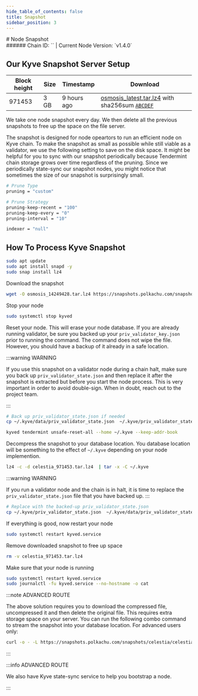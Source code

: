```yaml
---
hide_table_of_contents: false
title: Snapshot
sidebar_position: 3
---
```


<div class="h1-with-icon icon-kyve">
# Node Snapshot
</div>
###### Chain ID: `` | Current Node Version: `v1.4.0`

## Our Kyve Snapshot Server Setup

| Block height | Size | Timestamp | Download                                                                                         |
|--------------|------|-----------|--------------------------------------------------------------------------------------------------|
| 971453       | 3 GB |9 hours ago| [osmosis_latest.tar.lz4](https://google.com) with sha256sum [`ABCDEF`](https://google.com)       |


We take one node snapshot every day. We then delete all the previous snapshots to free up the space on the file server.

The snapshot is designed for node opeartors to run an efficient node on Kyve chain. To make the snapshot as small as possible while still viable as a validator, we use the following setting to save on the disk space. It might be helpful for you to sync with our snapshot periodically because Tendermint chain storage grows over time regardless of the pruning. Since we periodically state-sync our snapshot nodes, you might notice that sometimes the size of our snapshot is surprisingly small.

```bash title="app.toml"
# Prune Type
pruning = "custom"

# Prune Strategy
pruning-keep-recent = "100"
pruning-keep-every = "0"
pruning-interval = "10"
```

```bash title="config.toml"
indexer = "null"
```

## How To Process Kyve Snapshot
```bash
sudo apt update
sudo apt install snapd -y
sudo snap install lz4
```
Download the snapshot
```bash
wget -O osmosis_14249428.tar.lz4 https://snapshots.polkachu.com/snapshots/osmosis/osmosis_14249428.tar.lz4 --inet4-only
```
Stop your node
```bash
sudo systemctl stop kyved
```
Reset your node. This will erase your node database. If you are already running validator, be sure you backed up your `priv_validator_key.json` prior to running the command. The command does not wipe the file. However, you should have a backup of it already in a safe location.

:::warning WARNING

If you use this snapshot on a validator node during a chain halt, make sure you back up `priv_validator_state.json` and then replace it after the snapshot is extracted but before you start the node process. This is very important in order to avoid double-sign. When in doubt, reach out to the project team.

:::

```bash
# Back up priv_validator_state.json if needed
cp ~/.kyve/data/priv_validator_state.json  ~/.kyve/priv_validator_state.json

kyved tendermint unsafe-reset-all --home ~/.kyve --keep-addr-book
```

Decompress the snapshot to your database location. You database location will be something to the effect of `~/.kyve` depending on your node implemention.

```bash
lz4 -c -d celestia_971453.tar.lz4  | tar -x -C ~/.kyve
```

:::warning WARNING

If you run a validator node and the chain is in halt, it is time to replace the `priv_validator_state.json` file that you have backed up.
:::

```bash
# Replace with the backed-up priv_validator_state.json
cp ~/.kyve/priv_validator_state.json  ~/.kyve/data/priv_validator_state.json
```

If everything is good, now restart your node

```bash
sudo systemctl restart kyved.service
```

Remove downloaded snapshot to free up space

```bash
rm -v celestia_971453.tar.lz4
```

Make sure that your node is running

```bash
sudo systemctl restart kyved.service
sudo journalctl -fu kyved.service --no-hostname -o cat
```

:::note ADVANCED ROUTE

The above solution requires you to download the compressed file, uncompressed it and then delete the original file. This requires extra storage space on your server. You can run the following combo command to stream the snapshot into your database location. For advanced users only:
```bash
curl -o - -L https://snapshots.polkachu.com/snapshots/celestia/celestia_971453.tar.lz4 | lz4 -c -d - | tar -x -C ~/.kyve
```

:::


:::info ADVANCED ROUTE

We also have Kyve state-sync service to help you bootstrap a node.

:::